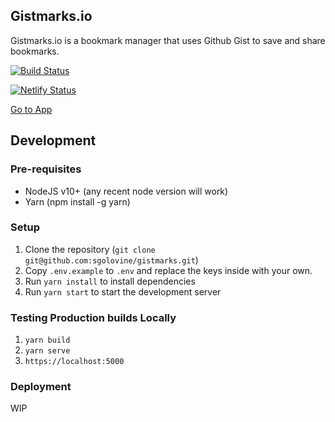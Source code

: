 ## Gistmarks.io

Gistmarks.io is a bookmark manager that uses Github Gist to save and share bookmarks.

[![Build Status](https://github.com/sgolovine/gistmarks/actions/workflows/ci.yml/badge.svg)](https://github.com/sgolovine/gistmarks/actions/workflows/ci.yml)

[![Netlify Status](https://api.netlify.com/api/v1/badges/203e38fd-2db3-4c6f-ba9f-131dc129a76c/deploy-status)](https://app.netlify.com/sites/gistmarks-io/deploys)

[Go to App](https://gistmarks.io)

## Development

### Pre-requisites

- NodeJS v10+ (any recent node version will work)
- Yarn (npm install -g yarn)

### Setup

1. Clone the repository (`git clone git@github.com:sgolovine/gistmarks.git`)
2. Copy `.env.example` to `.env` and replace the keys inside with your own.
3. Run `yarn install` to install dependencies
4. Run `yarn start` to start the development server

### Testing Production builds Locally

1. `yarn build`
2. `yarn serve`
3. `https://localhost:5000`

### Deployment

WIP
